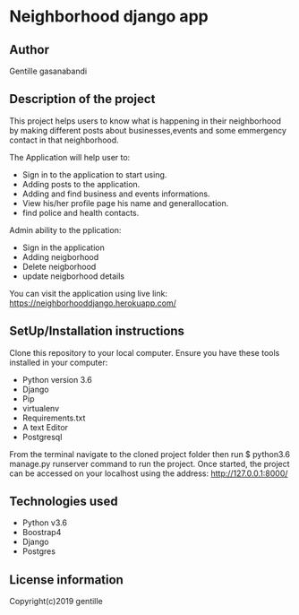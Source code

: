 # Neighborhood django app

## Author

Gentille gasanabandi

## Description of the project

This project helps users to know what is happening in their neighborhood by making different posts about businesses,events and some emmergency contact in that neighborhood.

The Application will help user to:
- Sign in to the application to start using.
- Adding posts to the application.
- Adding and find business and events informations.
- View his/her profile page his name and generallocation.
- find police and health contacts.

Admin ability to the pplication:

- Sign in the application
- Adding neigborhood
- Delete neigborhood
- update neigborhood details 


You can visit the application using live link: https://neighborhooddjango.herokuapp.com/

## SetUp/Installation instructions

Clone this repository to your local computer.
Ensure you have these tools installed in your computer:
* Python version 3.6 
* Django
* Pip
* virtualenv
* Requirements.txt
* A text  Editor
* Postgresql


From the terminal navigate to the cloned project folder  then run $ python3.6 manage.py runserver command  to run the  project.
Once started, the project can be accessed on your localhost using the address: http://127.0.0.1:8000/

## Technologies used

* Python v3.6
* Boostrap4
* Django
* Postgres

## License information
  
Copyright(c)2019 gentille

